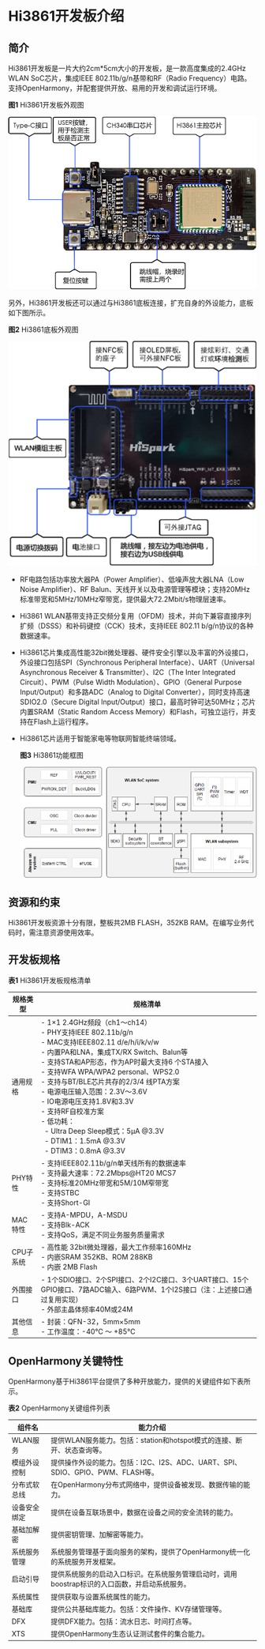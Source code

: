 # Hi3861开发板介绍


## 简介

Hi3861开发板是一片大约2cm\*5cm大小的开发板，是一款高度集成的2.4GHz WLAN SoC芯片，集成IEEE 802.11b/g/n基带和RF（Radio Frequency）电路。支持OpenHarmony，并配套提供开放、易用的开发和调试运行环境。

  **图1** Hi3861开发板外观图

  ![zh-cn_image_0000001271474569](figures/zh-cn_image_0000001271474569.png)

另外，Hi3861开发板还可以通过与Hi3861底板连接，扩充自身的外设能力，底板如下图所示。

  **图2** Hi3861底板外观图
  
![zh-cn_image_0000001226954632](figures/zh-cn_image_0000001226954632.png)

- RF电路包括功率放大器PA（Power Amplifier）、低噪声放大器LNA（Low Noise Amplifier）、RF Balun、天线开关以及电源管理等模块；支持20MHz标准带宽和5MHz/10MHz窄带宽，提供最大72.2Mbit/s物理层速率。

- Hi3861 WLAN基带支持正交频分复用（OFDM）技术，并向下兼容直接序列扩频（DSSS）和补码键控（CCK）技术，支持IEEE 802.11 b/g/n协议的各种数据速率。

- Hi3861芯片集成高性能32bit微处理器、硬件安全引擎以及丰富的外设接口，外设接口包括SPI（Synchronous Peripheral Interface）、UART（Universal Asynchronous Receiver &amp; Transmitter）、I2C（The Inter Integrated Circuit）、PWM（Pulse Width Modulation）、GPIO（General Purpose Input/Output）和多路ADC（Analog to Digital Converter），同时支持高速SDIO2.0（Secure Digital Input/Output）接口，最高时钟可达50MHz；芯片内置SRAM（Static Random Access Memory）和Flash，可独立运行，并支持在Flash上运行程序。

- Hi3861芯片适用于智能家电等物联网智能终端领域。

    **图3** Hi3861功能框图
    
  ![zh-cn_image_0000001226794688](figures/zh-cn_image_0000001226794688.png)


## 资源和约束

Hi3861开发板资源十分有限，整板共2MB FLASH，352KB RAM。在编写业务代码时，需注意资源使用效率。


## 开发板规格

  **表1** Hi3861开发板规格清单

| 规格类型 | 规格清单 | 
| -------- | -------- |
| 通用规格 | -&nbsp;1×1&nbsp;2.4GHz频段（ch1～ch14）<br/>-&nbsp;PHY支持IEEE&nbsp;802.11b/g/n<br/>-&nbsp;MAC支持IEEE802.11&nbsp;d/e/h/i/k/v/w<br/>-&nbsp;内置PA和LNA，集成TX/RX&nbsp;Switch、Balun等<br/>-&nbsp;支持STA和AP形态，作为AP时最大支持6&nbsp;个STA接入<br/>-&nbsp;支持WFA&nbsp;WPA/WPA2&nbsp;personal、WPS2.0<br/>-&nbsp;支持与BT/BLE芯片共存的2/3/4&nbsp;线PTA方案<br/>-&nbsp;电源电压输入范围：2.3V～3.6V<br/>-&nbsp;IO电源电压支持1.8V和3.3V<br/>-&nbsp;支持RF自校准方案<br/>-&nbsp;低功耗：<br/>&nbsp;&nbsp;-&nbsp;Ultra&nbsp;Deep&nbsp;Sleep模式：5μA \@3.3V<br/>&nbsp;&nbsp;-&nbsp;DTIM1：1.5mA \@3.3V<br/>&nbsp;&nbsp;-&nbsp;DTIM3：0.8mA \@3.3V | 
| PHY特性 | -&nbsp;支持IEEE802.11b/g/n单天线所有的数据速率<br/>-&nbsp;支持最大速率：72.2Mbps\@HT20&nbsp;MCS7<br/>-&nbsp;支持标准20MHz带宽和5M/10M窄带宽<br/>-&nbsp;支持STBC<br/>-&nbsp;支持Short-GI | 
| MAC特性 | -&nbsp;支持A-MPDU，A-MSDU<br/>-&nbsp;支持Blk-ACK<br/>-&nbsp;支持QoS，满足不同业务服务质量需求 | 
| CPU子系统 | -&nbsp;高性能&nbsp;32bit微处理器，最大工作频率160MHz<br/>-&nbsp;内嵌SRAM&nbsp;352KB、ROM&nbsp;288KB<br/>-&nbsp;内嵌&nbsp;2MB&nbsp;Flash | 
| 外围接口 | -&nbsp;1个SDIO接口、2个SPI接口、2个I2C接口、3个UART接口、15个GPIO接口、7路ADC输入、6路PWM、1个I2S接口（注：上述接口通过复用实现）<br/>-&nbsp;外部主晶体频率40M或24M | 
| 其他信息 | -&nbsp;封装：QFN-32，5mm×5mm<br/>-&nbsp;工作温度：-40℃&nbsp;～&nbsp;+85℃ | 


## OpenHarmony关键特性

OpenHarmony基于Hi3861平台提供了多种开放能力，提供的关键组件如下表所示。

  **表2** OpenHarmony关键组件列表

| 组件名 | 能力介绍 | 
| -------- | -------- |
| WLAN服务 | 提供WLAN服务能力。包括：station和hotspot模式的连接、断开、状态查询等。 | 
| 模组外设控制 | 提供操作外设的能力。包括：I2C、I2S、ADC、UART、SPI、SDIO、GPIO、PWM、FLASH等。 | 
| 分布式软总线 | 在OpenHarmony分布式网络中，提供设备被发现、数据传输的能力。 | 
| 设备安全绑定 | 提供在设备互联场景中，数据在设备之间的安全流转的能力。 | 
| 基础加解密 | 提供密钥管理、加解密等能力。 | 
| 系统服务管理 | 系统服务管理基于面向服务的架构，提供了OpenHarmony统一化的系统服务开发框架。 | 
| 启动引导 | 提供系统服务的启动入口标识。在系统服务管理启动时，调用boostrap标识的入口函数，并启动系统服务。 | 
| 系统属性 | 提供获取与设置系统属性的能力。 | 
| 基础库 | 提供公共基础库能力。包括：文件操作、KV存储管理等。 | 
| DFX | 提供DFX能力。包括：流水日志、时间打点等。 | 
| XTS | 提供OpenHarmony生态认证测试套件的集合能力。 | 
